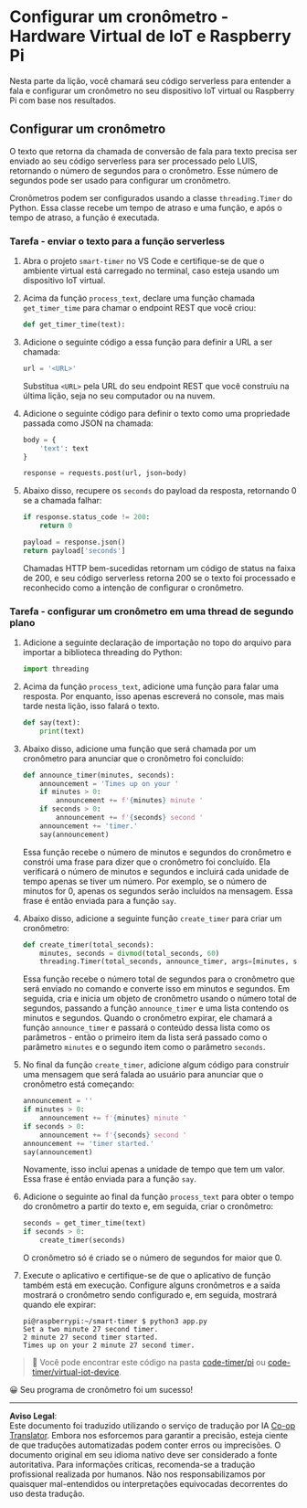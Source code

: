 <!--
CO_OP_TRANSLATOR_METADATA:
{
  "original_hash": "64ad4ddb4de81a18b7252e968f10b404",
  "translation_date": "2025-08-28T02:59:29+00:00",
  "source_file": "6-consumer/lessons/3-spoken-feedback/single-board-computer-set-timer.md",
  "language_code": "br"
}
-->
# Configurar um cronômetro - Hardware Virtual de IoT e Raspberry Pi

Nesta parte da lição, você chamará seu código serverless para entender a fala e configurar um cronômetro no seu dispositivo IoT virtual ou Raspberry Pi com base nos resultados.

## Configurar um cronômetro

O texto que retorna da chamada de conversão de fala para texto precisa ser enviado ao seu código serverless para ser processado pelo LUIS, retornando o número de segundos para o cronômetro. Esse número de segundos pode ser usado para configurar um cronômetro.

Cronômetros podem ser configurados usando a classe `threading.Timer` do Python. Essa classe recebe um tempo de atraso e uma função, e após o tempo de atraso, a função é executada.

### Tarefa - enviar o texto para a função serverless

1. Abra o projeto `smart-timer` no VS Code e certifique-se de que o ambiente virtual está carregado no terminal, caso esteja usando um dispositivo IoT virtual.

1. Acima da função `process_text`, declare uma função chamada `get_timer_time` para chamar o endpoint REST que você criou:

    ```python
    def get_timer_time(text):
    ```

1. Adicione o seguinte código a essa função para definir a URL a ser chamada:

    ```python
    url = '<URL>'
    ```

    Substitua `<URL>` pela URL do seu endpoint REST que você construiu na última lição, seja no seu computador ou na nuvem.

1. Adicione o seguinte código para definir o texto como uma propriedade passada como JSON na chamada:

    ```python
    body = {
        'text': text
    }
    
    response = requests.post(url, json=body)
    ```

1. Abaixo disso, recupere os `seconds` do payload da resposta, retornando 0 se a chamada falhar:

    ```python
    if response.status_code != 200:
        return 0
    
    payload = response.json()
    return payload['seconds']
    ```

    Chamadas HTTP bem-sucedidas retornam um código de status na faixa de 200, e seu código serverless retorna 200 se o texto foi processado e reconhecido como a intenção de configurar o cronômetro.

### Tarefa - configurar um cronômetro em uma thread de segundo plano

1. Adicione a seguinte declaração de importação no topo do arquivo para importar a biblioteca threading do Python:

    ```python
    import threading
    ```

1. Acima da função `process_text`, adicione uma função para falar uma resposta. Por enquanto, isso apenas escreverá no console, mas mais tarde nesta lição, isso falará o texto.

    ```python
    def say(text):
        print(text)
    ```

1. Abaixo disso, adicione uma função que será chamada por um cronômetro para anunciar que o cronômetro foi concluído:

    ```python
    def announce_timer(minutes, seconds):
        announcement = 'Times up on your '
        if minutes > 0:
            announcement += f'{minutes} minute '
        if seconds > 0:
            announcement += f'{seconds} second '
        announcement += 'timer.'
        say(announcement)
    ```

    Essa função recebe o número de minutos e segundos do cronômetro e constrói uma frase para dizer que o cronômetro foi concluído. Ela verificará o número de minutos e segundos e incluirá cada unidade de tempo apenas se tiver um número. Por exemplo, se o número de minutos for 0, apenas os segundos serão incluídos na mensagem. Essa frase é então enviada para a função `say`.

1. Abaixo disso, adicione a seguinte função `create_timer` para criar um cronômetro:

    ```python
    def create_timer(total_seconds):
        minutes, seconds = divmod(total_seconds, 60)
        threading.Timer(total_seconds, announce_timer, args=[minutes, seconds]).start()
    ```

    Essa função recebe o número total de segundos para o cronômetro que será enviado no comando e converte isso em minutos e segundos. Em seguida, cria e inicia um objeto de cronômetro usando o número total de segundos, passando a função `announce_timer` e uma lista contendo os minutos e segundos. Quando o cronômetro expirar, ele chamará a função `announce_timer` e passará o conteúdo dessa lista como os parâmetros - então o primeiro item da lista será passado como o parâmetro `minutes` e o segundo item como o parâmetro `seconds`.

1. No final da função `create_timer`, adicione algum código para construir uma mensagem que será falada ao usuário para anunciar que o cronômetro está começando:

    ```python
    announcement = ''
    if minutes > 0:
        announcement += f'{minutes} minute '
    if seconds > 0:
        announcement += f'{seconds} second '    
    announcement += 'timer started.'
    say(announcement)
    ```

    Novamente, isso inclui apenas a unidade de tempo que tem um valor. Essa frase é então enviada para a função `say`.

1. Adicione o seguinte ao final da função `process_text` para obter o tempo do cronômetro a partir do texto e, em seguida, criar o cronômetro:

    ```python
    seconds = get_timer_time(text)
    if seconds > 0:
        create_timer(seconds)
    ```

    O cronômetro só é criado se o número de segundos for maior que 0.

1. Execute o aplicativo e certifique-se de que o aplicativo de função também está em execução. Configure alguns cronômetros e a saída mostrará o cronômetro sendo configurado e, em seguida, mostrará quando ele expirar:

    ```output
    pi@raspberrypi:~/smart-timer $ python3 app.py 
    Set a two minute 27 second timer.
    2 minute 27 second timer started.
    Times up on your 2 minute 27 second timer.
    ```

> 💁 Você pode encontrar este código na pasta [code-timer/pi](../../../../../6-consumer/lessons/3-spoken-feedback/code-timer/pi) ou [code-timer/virtual-iot-device](../../../../../6-consumer/lessons/3-spoken-feedback/code-timer/virtual-iot-device).

😀 Seu programa de cronômetro foi um sucesso!

---

**Aviso Legal**:  
Este documento foi traduzido utilizando o serviço de tradução por IA [Co-op Translator](https://github.com/Azure/co-op-translator). Embora nos esforcemos para garantir a precisão, esteja ciente de que traduções automatizadas podem conter erros ou imprecisões. O documento original em seu idioma nativo deve ser considerado a fonte autoritativa. Para informações críticas, recomenda-se a tradução profissional realizada por humanos. Não nos responsabilizamos por quaisquer mal-entendidos ou interpretações equivocadas decorrentes do uso desta tradução.
